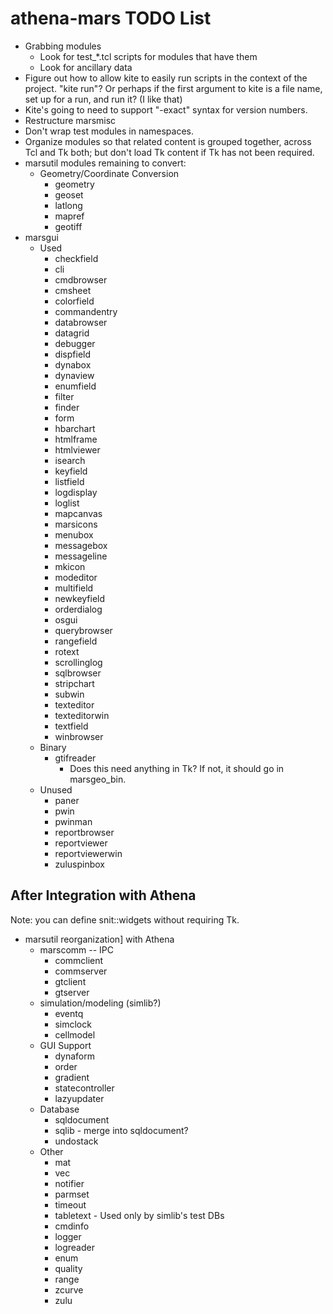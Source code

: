 # athena-mars TODO List

* Grabbing modules
  * Look for test_*.tcl scripts for modules that have them
  * Look for ancillary data
* Figure out how to allow kite to easily run scripts in the context of the
  project.  "kite run"?  Or perhaps if the first argument to kite is a file
  name, set up for a run, and run it?  (I like that)
* Kite's going to need to support "-exact" syntax for version numbers.
* Restructure marsmisc
* Don't wrap test modules in namespaces.
* Organize modules so that related content is grouped together, across
  Tcl and Tk both; but don't load Tk content if Tk has not been required.
* marsutil modules remaining to convert:
  * Geometry/Coordinate Conversion
    * geometry
    * geoset
    * latlong
    * mapref
    * geotiff
* marsgui
  * Used
    * checkfield
    * cli
    * cmdbrowser
    * cmsheet
    * colorfield
    * commandentry
    * databrowser
    * datagrid
    * debugger
    * dispfield
    * dynabox
    * dynaview
    * enumfield
    * filter
    * finder
    * form
    * hbarchart
    * htmlframe
    * htmlviewer
    * isearch
    * keyfield
    * listfield
    * logdisplay
    * loglist
    * mapcanvas
    * marsicons
    * menubox
    * messagebox
    * messageline
    * mkicon
    * modeditor
    * multifield
    * newkeyfield
    * orderdialog
    * osgui
    * querybrowser
    * rangefield
    * rotext
    * scrollinglog
    * sqlbrowser
    * stripchart
    * subwin
    * texteditor
    * texteditorwin
    * textfield
    * winbrowser
  * Binary
    * gtifreader
      * Does this need anything in Tk?  If not, it should go in marsgeo_bin.
  * Unused  
    * paner
    * pwin
    * pwinman
    * reportbrowser
    * reportviewer
    * reportviewerwin
    * zuluspinbox

## After Integration with Athena

Note: you can define snit::widgets without requiring Tk.

* marsutil reorganization]
  with Athena
  * marscomm -- IPC
    * commclient
    * commserver
    * gtclient
    * gtserver
  * simulation/modeling (simlib?)  
    * eventq
    * simclock
    * cellmodel
  * GUI Support
    * dynaform
    * order
    * gradient
    * statecontroller
    * lazyupdater
  * Database
    * sqldocument
    * sqlib - merge into sqldocument?
    * undostack
  * Other
    * mat
    * vec
    * notifier
    * parmset
    * timeout
    * tabletext - Used only by simlib's test DBs
    * cmdinfo
    * logger
    * logreader
    * enum
    * quality
    * range
    * zcurve
    * zulu
